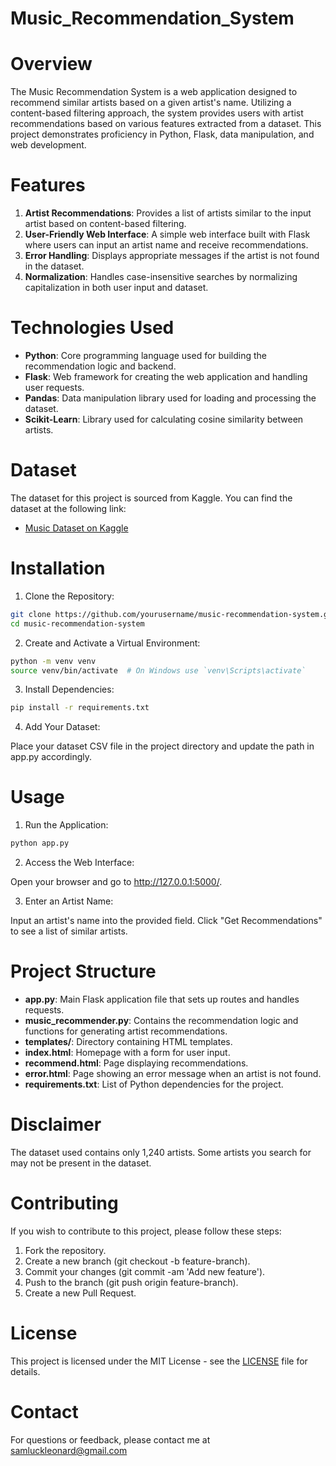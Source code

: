 # Music_Recommendation_System
# Overview
The Music Recommendation System is a web application designed to recommend similar artists based on a given artist's name. Utilizing a content-based filtering approach, the system provides users with artist recommendations based on various features extracted from a dataset. This project demonstrates proficiency in Python, Flask, data manipulation, and web development.

# Features
1. <b>Artist Recommendations</b>: Provides a list of artists similar to the input artist based on content-based filtering.
2. <b>User-Friendly Web Interface</b>: A simple web interface built with Flask where users can input an artist name and receive recommendations.
3. <b>Error Handling</b>: Displays appropriate messages if the artist is not found in the dataset.
4. <b>Normalization</b>: Handles case-insensitive searches by normalizing capitalization in both user input and dataset.

# Technologies Used
- <b>Python</b>: Core programming language used for building the recommendation logic and backend.
- <b>Flask</b>: Web framework for creating the web application and handling user requests.
- <b>Pandas</b>: Data manipulation library used for loading and processing the dataset.
- <b>Scikit-Learn</b>: Library used for calculating cosine similarity between artists.

# Dataset
The dataset for this project is sourced from Kaggle. You can find the dataset at the following link:
- [Music Dataset on Kaggle](https://www.kaggle.com/datasets/hoandan/lastfm?resource=download)

# Installation
1. Clone the Repository:
```bash
git clone https://github.com/yourusername/music-recommendation-system.git
cd music-recommendation-system
```
2. Create and Activate a Virtual Environment:

```bash
python -m venv venv
source venv/bin/activate  # On Windows use `venv\Scripts\activate`
```
3. Install Dependencies:

```bash
pip install -r requirements.txt
```

4. Add Your Dataset:

Place your dataset CSV file in the project directory and update the path in app.py accordingly.

# Usage
1. Run the Application:

```bash
python app.py
```

2. Access the Web Interface:

Open your browser and go to http://127.0.0.1:5000/.

3. Enter an Artist Name:

Input an artist's name into the provided field.
Click "Get Recommendations" to see a list of similar artists.
# Project Structure
- <b>app.py</b>: Main Flask application file that sets up routes and handles requests.
- <b>music_recommender.py</b>: Contains the recommendation logic and functions for generating artist recommendations.
- <b>templates/</b>: Directory containing HTML templates.
- <b>index.html</b>: Homepage with a form for user input.
- <b>recommend.html</b>: Page displaying recommendations.
- <b>error.html</b>: Page showing an error message when an artist is not found.
- <b>requirements.txt</b>: List of Python dependencies for the project.
# Disclaimer
The dataset used contains only 1,240 artists. Some artists you search for may not be present in the dataset.

# Contributing
If you wish to contribute to this project, please follow these steps:

1. Fork the repository.
2. Create a new branch (git checkout -b feature-branch).
3. Commit your changes (git commit -am 'Add new feature').
4. Push to the branch (git push origin feature-branch).
5. Create a new Pull Request.
# License
This project is licensed under the MIT License - see the [LICENSE](LICENSE) file for details.

# Contact
For questions or feedback, please contact me at samluckleonard@gmail.com